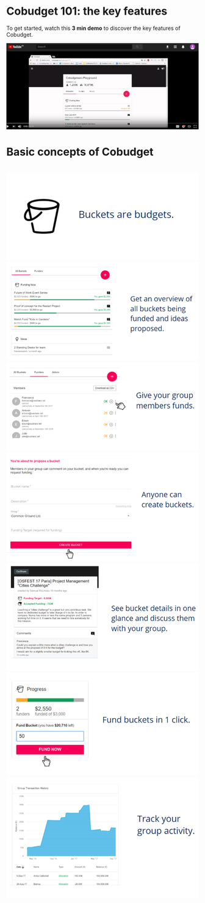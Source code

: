 # Cobudget 101: the key features

To get started, watch this **3 min demo** to discover the key features of Cobudget.

[![](/assets/demovideo.png)](https://youtu.be/8d1zrxNgFS8)

# Basic concepts of Cobudget 

# ![](/assets/import.png)![](/assets/bucketsoverview.png)![](/assets/funders.png)![](/assets/newbuckets.png)![](/assets/bucketdetails.png)![](/assets/fund.png)![](/assets/track.png)



